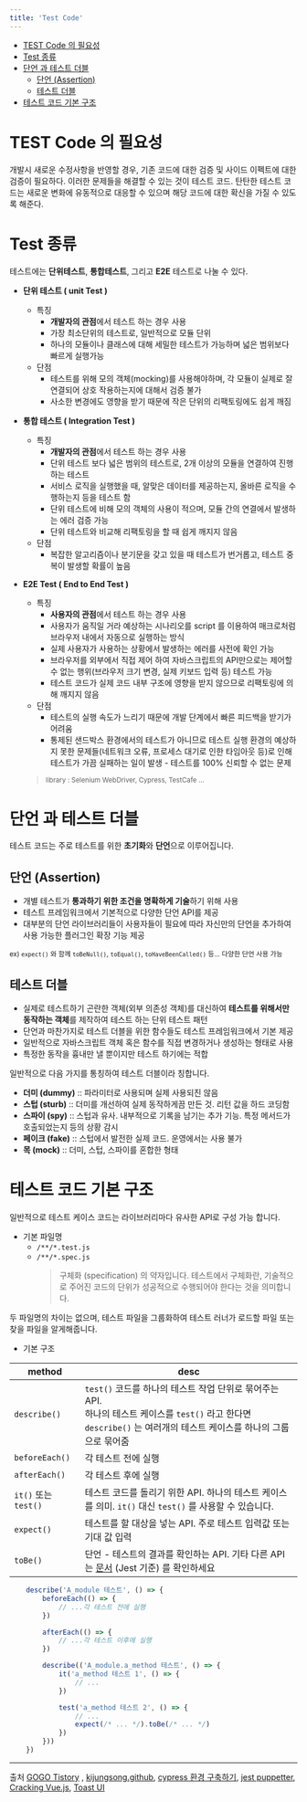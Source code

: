 ```yaml
---
title: 'Test Code'
---
```


- [TEST Code 의 필요성](#test-code-의-필요성)
- [Test 종류](#test-종류)
- [단언 과 테스트 더블](#단언-과-테스트-더블)
  - [단언 (Assertion)](#단언-assertion)
  - [테스트 더블](#테스트-더블)
- [테스트 코드 기본 구조](#테스트-코드-기본-구조)

# TEST Code 의 필요성

개발시 새로운 수정사항을 반영할 경우, 기존 코드에 대한 검증 및 사이드 이펙트에 대한 검증이 필요하다. 이러한 문제들을 해결할 수 있는 것이 테스트 코드. 탄탄한 테스트 코드는 새로운 변화에 유동적으로 대응할 수 있으며 해당 코드에 대한 확신을 가질 수 있도록 해준다.

# Test 종류

테스트에는 **단위테스트**, **통합테스트**, 그리고 **E2E** 테스트로 나눌 수 있다.

* **단위 테스트 ( unit Test )**
  * 특징
    * **개발자의 관점**에서 테스트 하는 경우 사용
    * 가장 최소단위의 테스트로, 일반적으로 모듈 단위
    * 하나의 모듈이나 클래스에 대해 세밀한 테스트가 가능하며 넓은 범위보다 빠르게 실행가능
  * 단점
    * 테스트를 위해 모의 객체(mocking)를 사용해야하며, 각 모듈이 실제로 잘 연결되어 상호 작용하는지에 대해서 검증 불가
    * 사소한 변경에도 영향을 받기 때문에 작은 단위의 리팩토링에도 쉽게 깨짐
  
* **통합 테스트 ( Integration Test )**
  * 특징
    * **개발자의 관점**에서 테스트 하는 경우 사용
    * 단위 테스트 보다 넓은 범위의 테스트로, 2개 이상의 모듈을 연결하여 진행하는 테스트
    * 서비스 로직을 실행했을 때, 알맞은 데이터를 제공하는지, 올바른 로직을 수행하는지 등을 테스트 함
    * 단위 테스트에 비해 모의 객체의 사용이 적으며, 모듈 간의 연결에서 발생하는 에러 검증 가능
    * 단위 테스트와 비교해 리팩토링을 할 때 쉽게 깨지지 않음
  * 단점
    * 복잡한 알고리즘이나 분기문을 갖고 있을 때 테스트가 번거롭고, 테스트 중복이 발생할 확률이 높음

* **E2E Test ( End to End Test )** 
  * 특징
    * **사용자의 관점**에서 테스트 하는 경우 사용
    * 사용자가 움직일 거라 예상하는 시나리오를 script 를 이용하여 매크로처럼 브라우저 내에서 자동으로 실행하는 방식
    * 실제 사용자가 사용하는 상황에서 발생하는 에러를 사전에 확인 가능
    * 브라우저를 외부에서 직접 제어 하여 자바스크립트의 API만으로는 제어할 수 없는 행위(브라우저 크기 변경, 실제 키보드 입력 등) 테스트 가능
    * 테스트 코드가 실제 코드 내부 구조에 영향을 받지 않으므로 리팩토링에 의해 깨지지 않음
  * 단점
    * 테스트의 실행 속도가 느리기 때문에 개발 단계에서 빠른 피드백을 받기가 어려움
    * 통제된 샌드박스 환경에서의 테스트가 아니므로 테스트 실행 환경의 예상하지 못한 문제들(네트워크 오류, 프로세스 대기로 인한 타임아웃 등)로 인해 테스트가 가끔 실패하는 일이 발생 - 테스트를 100% 신뢰할 수 없는 문제
  > <small>library : Selenium WebDriver, Cypress, TestCafe ...</small>

# 단언 과 테스트 더블

테스트 코드는 주로 테스트를 위한 **초기화**와 **단언**으로 이루어집니다.

## 단언 (Assertion)

* 개별 테스트가 **통과하기 위한 조건을 명확하게 기술**하기 위해 사용
* 테스트 프레임워크에서 기본적으로 다양한 단언 API를 제공
* 대부분의 단언 라이브러리들이 사용자들이 필요에 따라 자신만의 단언을 추가하여 사용 가능한 플러그인 확장 기능 제공

<small>ex) `expect()` 와 함께 `toBeNull()`, `toEqual()`, `toHaveBeenCalled()` 등... 다양한 단언 사용 가능</small>


## 테스트 더블


* 실제로 테스트하기 곤란한 객체(외부 의존성 객체)를 대신하여 **테스트를 위해서만 동작하는 객체**를 제작하여 테스트 하는 단위 테스트 패턴
* 단언과 마찬가지로 테스트 더블을 위한 함수들도 테스트 프레임워크에서 기본 제공
* 일반적으로 자바스크립트 객체 혹은 함수를 직접 변경하거나 생성하는 형태로 사용
* 특정한 동작을 흉내만 낼 뿐이지만 테스트 하기에는 적합
 
일반적으로 다음 가지를 통칭하여 테스트 더블이라 칭합니다.

* **더미 (dummy)** :: 파라미터로 사용되며 실제 사용되진 않음
* **스텁 (sturb)** :: 더미를 개선하여 실제 동작하게끔 만든 것. 리턴 값을 하드 코딩함
* **스파이 (spy)** :: 스텁과 유사. 내부적으로 기록을 남기는 추가 기능. 특정 메서드가 호출되었는지 등의 상황 감시
* **페이크 (fake)** :: 스텁에서 발전한 실제 코드. 운영에서는 사용 불가
* **목 (mock)** :: 더미, 스텁, 스파이를 혼합한 형태


# 테스트 코드 기본 구조

일반적으로 테스트 케이스 코드는 라이브러리마다 유사한 API로 구성 가능 합니다.

* 기본 파일명
  * `/**/*.test.js`
  * `/**/*.spec.js`
    > 구체화 (specification) 의 약자입니다. 테스트에서 구체화란, 기술적으로 주어진 코드의 단위가 성공적으로 수행되어야 한다는 것을 의미합니다.

두 파일명의 차이는 없으며, 테스트 파일을 그룹화하여 테스트 러너가 로드할 파일 또는 찾을 파일을 알게해줍니다.

* 기본 구조

| method               | desc                                                                                                                                                                   |
| -------------------- | ---------------------------------------------------------------------------------------------------------------------------------------------------------------------- |
| `describe()`         | `test()` 코드를 하나의 테스트 작업 단위로 묶어주는 API.<br>하나의 테스트 케이스를 `test()` 라고 한다면 `describe()` 는 여러개의 테스트 케이스를 하나의 그룹으로 묶어줌 |
| `beforeEach()`       | 각 테스트 전에 실행                                                                                                                                                    |
| `afterEach()`        | 각 테스트 후에 실행                                                                                                                                                    |
| `it()` 또는 `test()` | 테스트 코드를 돌리기 위한 API. 하나의 테스트 케이스를 의미. `it()` 대신 `test()` 를 사용할 수 있습니다.                                                                |
| `expect()`           | 테스트를 할 대상을 넣는 API. 주로 테스트 입력값 또는 기대 값 입력                                                                                                      |
| `toBe()`             | 단언 - 테스트의 결과를 확인하는 API. 기타 다른 API 는 [문서](https://jestjs.io/docs/api) (Jest 기준) 를 확인하세요                                                                                                                                    |


```js 
    describe('A_module 테스트', () => {
        beforeEach(() => {
            // ...각 테스트 전에 실행
        })

        afterEach(() => {
            // ...각 테스트 이후에 실행
        })

        describe(('A_module.a_method 테스트', () => {
            it('a_method 테스트 1', () => {
                // ...
            })

            test('a_method 테스트 2', () => {
                // ...
                expect(/* ... */).toBe(/* ... */)
            })
        }))
    })
```

-------------
출처
[GOGO Tistory](https://gogomalibu.tistory.com/138) , 
[kijungsong.github](https://kijungsong.github.io/2020/04/15/javascript-test-jasmine/), 
[cypress 환경 구축하기](https://class101.dev/ko/blog/2020/06/24/han/),
[jest puppetter](https://www.loginradius.com/blog/async/e2e-testing-with-jest-puppeteer/),
[Cracking Vue.js](https://joshua1988.github.io/vue-camp/testing/jest-testing.html#jest-api),
[Toast UI](https://ui.toast.com/fe-guide/ko_TEST#%EC%9E%90%EB%B0%94%EC%8A%A4%ED%81%AC%EB%A6%BD%ED%8A%B8-%ED%85%8C%EC%8A%A4%ED%8A%B8-%EB%8F%84%EA%B5%AC)
